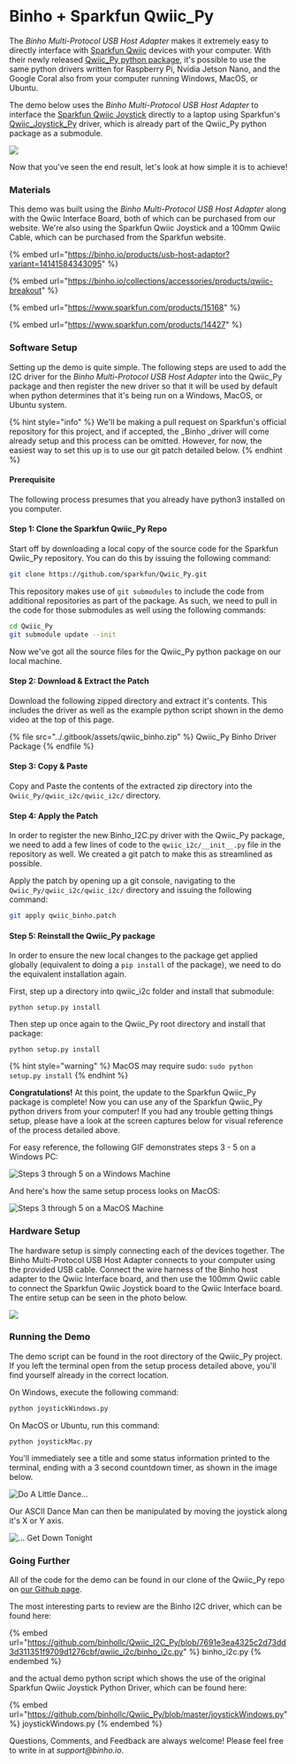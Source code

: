 # Binho + Sparkfun Qwiic\_Py

The _Binho Multi-Protocol USB Host Adapter_ makes it extremely easy to directly interface with [Sparkfun Qwiic](https://www.sparkfun.com/qwiic#products) devices with your computer. With their newly released [Qwiic\_Py python package](https://github.com/sparkfun/Qwiic\_Py), it's possible to use the same python drivers written for Raspberry Pi, Nvidia Jetson Nano, and the Google Coral also from your computer running Windows, MacOS, or Ubuntu.

The demo below uses the _Binho Multi-Protocol USB Host Adapter_ to interface the [Sparkfun Qwiic Joystick](https://www.sparkfun.com/products/15168) directly to a laptop using Sparkfun's [Qwiic\_Joystick\_Py](https://github.com/sparkfun/Qwiic\_Joystick\_Py/tree/7cce263c1098a7b3f48c488e615a27dbe8ea2ea7) driver, which is already part of the Qwiic\_Py python package as a submodule.

![](../.gitbook/assets/joystickDemo\_v2.gif)

Now that you've seen the end result, let's look at how simple it is to achieve!

### Materials

This demo was built using the _Binho Multi-Protocol USB Host Adapter_ along with the Qwiic Interface Board, both of which can be purchased from our website. We're also using the Sparkfun Qwiic Joystick and a 100mm Qwiic Cable, which can be purchased from the Sparkfun website.

{% embed url="https://binho.io/products/usb-host-adaptor?variant=14141584343095" %}

{% embed url="https://binho.io/collections/accessories/products/qwiic-breakout" %}

{% embed url="https://www.sparkfun.com/products/15168" %}

{% embed url="https://www.sparkfun.com/products/14427" %}

### Software Setup

Setting up the demo is quite simple. The following steps are used to add the I2C driver for the _Binho Multi-Protocol USB Host Adapter_ into the Qwiic\_Py package and then register the new driver so that it will be used by default when python determines that it's being run on a Windows, MacOS, or Ubuntu system.

{% hint style="info" %}
We'll be making a pull request on Sparkfun's official repository for this project, and if accepted, the _Binho _driver will come already setup and this process can be omitted. However, for now, the easiest way to set this up is to use our git patch detailed below.
{% endhint %}

#### Prerequisite

The following process presumes that you already have python3 installed on you computer.

#### Step 1: Clone the Sparkfun Qwiic\_Py Repo

Start off by downloading a local copy of the source code for the Sparkfun Qwiic\_Py repository. You can do this by issuing the following command:

```bash
git clone https://github.com/sparkfun/Qwiic_Py.git
```

This repository makes use of `git submodules` to include the code from additional repositories as part of the package. As such, we need to pull in the code for those submodules as well using the following commands:

```bash
cd Qwiic_Py
git submodule update --init
```

Now we've got all the source files for the Qwiic\_Py python package on our local machine.

#### Step 2: Download & Extract the Patch

Download the following zipped directory and extract it's contents. This includes the driver as well as the example python script shown in the demo video at the top of this page.

{% file src="../.gitbook/assets/qwiic_binho.zip" %}
Qwiic\_Py Binho Driver Package
{% endfile %}

#### Step 3: Copy & Paste

Copy and Paste the contents of the extracted zip directory into the `Qwiic_Py/qwiic_i2c/qwiic_i2c/` directory.

#### Step 4: Apply the Patch

In order to register the new Binho\_I2C.py driver with the Qwiic\_Py package, we need to add a few lines of code to the `qwiic_i2c/__init__.py` file in the repository as well. We created a git patch to make this as streamlined as possible.

Apply the patch by opening up a git console, navigating to the `Qwiic_Py/qwiic_i2c/qwiic_i2c/` directory and issuing the following command:

```bash
git apply qwiic_binho.patch
```

#### Step 5: Reinstall the Qwiic\_Py package

In order to ensure the new local changes to the package get applied globally (equivalent to doing a `pip install` of the package), we need to do the equivalent installation again.

First, step up a directory into qwiic\_i2c folder and install that submodule:

`python setup.py install `

Then step up once again to the Qwiic\_Py root directory and install that package:

`python setup.py install `

{% hint style="warning" %}
MacOS may require sudo: `sudo python setup.py install`
{% endhint %}

**Congratulations!** At this point, the update to the Sparkfun Qwiic\_Py package is complete! Now you can use any of the Sparkfun Qwiic\_Py python drivers from your computer! If you had any trouble getting things setup, please have a look at the screen captures below for visual reference of the process detailed above.

For easy reference, the following GIF demonstrates steps 3 - 5 on a Windows PC:

![Steps 3 through 5 on a Windows Machine](../.gitbook/assets/SparkfunQwiicInstallWindows.gif)

And here's how the same setup process looks on MacOS:

![Steps 3 through 5 on a MacOS Machine](../.gitbook/assets/SparkfunQwiicInstall.gif)

### Hardware Setup

The hardware setup is simply connecting each of the devices together. The Binho Multi-Protocol USB Host Adapter connects to your computer using the provided USB cable. Connect the wire harness of the Binho host adapter to the Qwiic Interface board, and then use the 100mm Qwiic cable to connect the Sparkfun Qwiic Joystick board to the Qwiic Interface board. The entire setup can be seen in the photo below.

![](../.gitbook/assets/IMG\_1640.JPG)

### Running the Demo

The demo script can be found in the root directory of the Qwiic\_Py project. If you left the terminal open from the setup process detailed above, you'll find yourself already in the correct location.&#x20;

On Windows, execute the following command:

```bash
python joystickWindows.py
```

On MacOS or Ubuntu, run this command:

```
python joystickMac.py
```

You'll immediately see a title and some status information printed to the terminal, ending with a 3 second countdown timer, as shown in the image below.

![Do A Little Dance...](../.gitbook/assets/timeToDance.png)

Our ASCII Dance Man can then be manipulated by moving the joystick along it's X or Y axis.

![... Get Down Tonight](../.gitbook/assets/toTheFloor.png)

### Going Further

All of the code for the demo can be found in our clone of the Qwiic\_Py repo on [our Github page](https://github.com/binhollc/Qwiic\_Py).

The most interesting parts to review are the Binho I2C driver, which can be found here:

{% embed url="https://github.com/binhollc/Qwiic_I2C_Py/blob/7691e3ea4325c2d73dd3d311351f9709d1276cbf/qwiic_i2c/binho_i2c.py" %}
binho\_i2c.py
{% endembed %}

and the actual demo python script which shows the use of the original Sparkfun Qwiic Joystick Python Driver, which can be found here:

{% embed url="https://github.com/binhollc/Qwiic_Py/blob/master/joystickWindows.py" %}
joystickWindows.py
{% endembed %}

Questions, Comments, and Feedback are always welcome! Please feel free to write in at _support@binho.io_.
